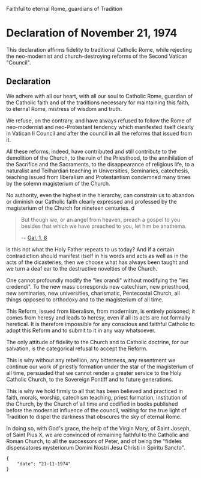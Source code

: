 Faithful to eternal Rome, guardians of Tradition

# Declaration of November 21, 1974

This declaration affirms fidelity to traditional Catholic Rome, while rejecting 
the neo-modernist and church-destroying reforms of the Second Vatican "Council".

## Declaration

We adhere with all our heart, with all our soul to Catholic Rome, guardian of 
the Catholic faith and of the traditions necessary for maintaining this faith, 
to eternal Rome, mistress of wisdom and truth.

We refuse, on the contrary, and have always refused to follow the Rome of 
neo-modernist and neo-Protestant tendency which manifested itself clearly in 
Vatican II Council and after the council in all the reforms that issued from it.

All these reforms, indeed, have contributed and still contribute to the demolition 
of the Church, to the ruin of the Priesthood, to the annihilation of the Sacrifice 
and the Sacraments, to the disappearance of religious life, to a naturalist and 
Teilhardian teaching in Universities, Seminaries, catechesis, teaching issued 
from liberalism and Protestantism condemned many times by the solemn magisterium 
of the Church.

No authority, even the highest in the hierarchy, can constrain us to abandon or 
diminish our Catholic faith clearly expressed and professed by the magisterium 
of the Church for nineteen centuries.
d
> But though we, or an angel from heaven, preach a gospel to you besides that which 
> we have preached to you, let him be anathema.
>
> -- [Gal. 1, 8](https://k-bibel.de/DRC/Gal1#8)

Is this not what the Holy Father repeats to us today? And if a certain contradiction 
should manifest itself in his words and acts as well as in the acts of the 
dicasteries, then we choose what has always been taught and we turn a deaf ear 
to the destructive novelties of the Church.

One cannot profoundly modify the "lex orandi" without modifying the "lex credendi". 
To the new mass corresponds new catechism, new priesthood, new seminaries, new 
universities, charismatic, Pentecostal Church, all things opposed to orthodoxy 
and to the magisterium of all time.

This Reform, issued from liberalism, from modernism, is entirely poisoned; it 
comes from heresy and leads to heresy, even if all its acts are not formally 
heretical. It is therefore impossible for any conscious and faithful Catholic 
to adopt this Reform and to submit to it in any way whatsoever.

The only attitude of fidelity to the Church and to Catholic doctrine, for our 
salvation, is the categorical refusal to accept the Reform.

This is why without any rebellion, any bitterness, any resentment we continue 
our work of priestly formation under the star of the magisterium of all time, 
persuaded that we cannot render a greater service to the Holy Catholic Church, 
to the Sovereign Pontiff and to future generations.

This is why we hold firmly to all that has been believed and practiced in faith, 
morals, worship, catechism teaching, priest formation, institution of the Church, 
by the Church of all time and codified in books published before the modernist 
influence of the council, waiting for the true light of Tradition to dispel 
the darkness that obscures the sky of eternal Rome.

In doing so, with God's grace, the help of the Virgin Mary, of Saint Joseph, 
of Saint Pius X, we are convinced of remaining faithful to the Catholic and 
Roman Church, to all the successors of Peter, and of being the "fideles 
dispensatores mysteriorum Domini Nostri Jesu Christi in Spiritu Sancto".

```
{
    "date": "21-11-1974"
}
```